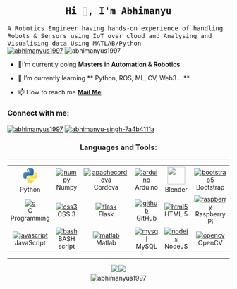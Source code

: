 <h2 align="center" style="font-family:'Monospace'">Hi 👋, I'm Abhimanyu</h2>
<kbd align='center'> A Robotics Engineer having hands-on experience of handling Robots & Sensors using IoT over cloud and Analysing and Visualising data Using MATLAB/Python </kbd>
</br>  

<p align="right" style="display: inline; margin-top:50"> 
  <a href="https://twitter.com/abhimanyus1997" target="blank"><img src="https://img.shields.io/twitter/follow/abhimanyus1997?logo=twitter&style=for-the-badge" alt="abhimanyus1997" height="20px"/></a> 
  <img src="https://komarev.com/ghpvc/?username=abhimanyus1997&label=Profile%20views&color=0e75b6&style=flat" alt="abhimanyus1997" height="20px"/> </p>
</p>

- 🤖I’m currently doing **Masters in Automation & Robotics**

- 🌱 I’m currently learning ** Python, ROS, ML, CV, Web3 ...**

- 📫 How to reach me **[Mail Me](mailto://abhimanyus1997+github@gmail.com)**

<h3 align="left">Connect with me:</h3>
<p align="left">  

<a href="https://twitter.com/abhimanyus1997" target="blank"><img align="center" src="https://raw.githubusercontent.com/rahuldkjain/github-profile-readme-generator/master/src/images/icons/Social/twitter.svg" alt="abhimanyus1997" height="30" width="40" /></a>
<a href="https://linkedin.com/in/abhimanyu-singh-7a4b4111a" target="blank"><img align="center" src="https://raw.githubusercontent.com/rahuldkjain/github-profile-readme-generator/master/src/images/icons/Social/linked-in-alt.svg" alt="abhimanyu-singh-7a4b4111a" height="30" width="40" /></a>
</p>


<center>
<h3 align="center">Languages and Tools:</h3>
<hr>
	
<table align="center">
<tr>
    <td align="center" width="100" title="Python">
	<a href="https://www.python.org" target="_blank" rel="noreferrer">
	    <img src="https://raw.githubusercontent.com/devicons/devicon/master/icons/python/python-original.svg"
		alt="python" width="40" height="40" />
	</a>
	<br>Python
    </td>
    <td align="center" width="100" title="Numpy">
	<a href="https://numpy.org/" target="_blank" rel="noreferrer">
            <img src="https://cdn.jsdelivr.net/gh/devicons/devicon/icons/numpy/numpy-original.svg" alt="numpy" width="40" height="40" />
	</a>
	<br>Numpy
    </td>
    <td align="center" width="100" title="Cordova">
	<a href="https://cordova.apache.org/" target="_blank" rel="noreferrer">
	    <img src="https://www.vectorlogo.zone/logos/apache_cordova/apache_cordova-icon.svg" alt="apachecordova"
		width="40" height="40" />
	</a>
	    <br>Cordova
    </td>
    <td align="center" width="100"  title="Arduino">
	<a href="https://www.arduino.cc/" target="_blank" rel="noreferrer">
	<img src="https://cdn.jsdelivr.net/gh/devicons/devicon/icons/arduino/arduino-original-wordmark.svg" alt="arduino" width="40" height="40"  />
	</a>
	    <br>Arduino
    </td>
    <td align="center" width="100" title="Blender">
	<a href="https://www.blender.org/" target="_blank" rel="noreferrer">
            <img src="https://cdn.jsdelivr.net/gh/devicons/devicon/icons/blender/blender-original.svg" width="40" height="40"   />
	</a>
	    <br>Blender
    </td>
    <td align="center" width="100" title="BS5">
	<a href="https://getbootstrap.com" target="_blank" rel="noreferrer">
	<img src="https://cdn.jsdelivr.net/gh/devicons/devicon/icons/bootstrap/bootstrap-original.svg" alt="bootstrap5" width="40" height="40"   />
	</a>
	    <br>Bootstrap    
    </td>
</tr>
<tr>
    <td align="center" width="100" title="C Language">
	<a href="https://www.cprogramming.com/" target="_blank" rel="noreferrer">
	   <img src="https://cdn.jsdelivr.net/gh/devicons/devicon/icons/c/c-original.svg" alt="c" width="40" height="40" />
	</a>
	    <br>C Programming
    </td>
    <td align="center" width="100" title="CSS 3">
	<a href="https://www.w3schools.com/css/" target="_blank" rel="noreferrer">
            <img src="https://cdn.jsdelivr.net/gh/devicons/devicon/icons/css3/css3-plain.svg" alt="css3" width="40" height="40" />
	</a>
	    <br>CSS 3
    </td>
    <td align="center" width="100" title="Flask">
	<a href="https://flask.palletsprojects.com/" target="_blank" rel="noreferrer">
            <img src="https://cdn.jsdelivr.net/gh/devicons/devicon/icons/flask/flask-original.svg" alt="flask" width="40" height="40" />
	</a>
	     <br>Flask
    </td>
    <td align="center" width="100" title="Github">
	<a href="https://github.com/" target="_blank" rel="noreferrer">
	    <img src="https://cdn.jsdelivr.net/gh/devicons/devicon/icons/github/github-original.svg" alt="github" width="40"
		height="40" />
	</a>
	    <br>GitHub
    </td>
    <td align="center" width="100" title="HTML 5">
	<a href="https://www.w3.org/html/" target="_blank" rel="noreferrer">
            <img src="https://cdn.jsdelivr.net/gh/devicons/devicon/icons/html5/html5-original.svg" alt="html5" width="40" height="40" />
	</a>
	    <br>HTML 5
    </td>
    <td align="center" width="100" title="Raspberry">
	<a href="https://https://www.raspberrypi.org/" target="_blank" rel="noreferrer">
            <img src="https://cdn.jsdelivr.net/gh/devicons/devicon/icons/raspberrypi/raspberrypi-original.svg" alt="raspberry" width="40"
		height="40" />
	</a>
	    <br>Raspberry Pi
    </td>
</tr>
<tr>
    <td align="center" width="100"  title="Javascript">
	<a href="https://developer.mozilla.org/en-US/docs/Web/JavaScript" target="_blank" rel="noreferrer">
	<img src="https://cdn.jsdelivr.net/gh/devicons/devicon/icons/javascript/javascript-plain.svg" alt="javascript" width="40" height="40" />
	</a>
	    <br>JavaScript
    </td>
    <td align="center" width="100"  title="Shell Scripting">
	<a href="https://www.linux.org/" target="_blank" rel="noreferrer">
            <img src="https://cdn.jsdelivr.net/gh/devicons/devicon/icons/bash/bash-plain.svg" alt="bash" width="40" height="40" />
	</a>
	    <br>BASH script
    </td>
    <td align="center" width="100" title="MatLab">
	<a href="https://www.mathworks.com/" target="_blank" rel="noreferrer">
	    <img src="https://cdn.jsdelivr.net/gh/devicons/devicon/icons/matlab/matlab-line.svg" alt="matlab" width="40"
		height="40" />
	</a>
	    <br>Matlab
    </td>
    <td align="center" width="100" title="MySQL">
	<a href="https://www.mysql.com/" target="_blank" rel="noreferrer">
            <img src="https://cdn.jsdelivr.net/gh/devicons/devicon/icons/mysql/mysql-original.svg" alt="mysql" width="40" height="40" />
	</a>
	    <br>MySQL
    </td>
    <td align="center" width="100" title="NodeJS">
	<a href="https://nodejs.org" target="_blank" rel="noreferrer">
            <img src="https://cdn.jsdelivr.net/gh/devicons/devicon/icons/nodejs/nodejs-original.svg" alt="nodejs" width="40" height="40" />
	</a>
	    <br>NodeJS
    </td>
    <td align="center" width="100" title="OpenCV">
	<a href="https://opencv.org/" target="_blank" rel="noreferrer">
	    <img src="https://cdn.jsdelivr.net/gh/devicons/devicon/icons/opencv/opencv-plain-wordmark.svg" alt="opencv" width="40"
		height="40" />
	</a>
	    <br>OpenCV
    </td>
</tr>
</table>

<hr>
	
	
	
<div style="display: inline-block">
    <img src="https://github-readme-stats.vercel.app/api/top-langs/?username=abhimanyus1997&langs_count=4&theme=synthwave"/>
    <img src="https://github-readme-stats.vercel.app/api?username=abhimanyus1997&show_icons=true&locale=en&theme=synthwave" align="right" />
</div>

<div align="center">
  <img align="center" src="https://github-readme-streak-stats.herokuapp.com/?user=abhimanyus1997&theme=synthwave" alt="abhimanyus1997" />
</div>
</center>
